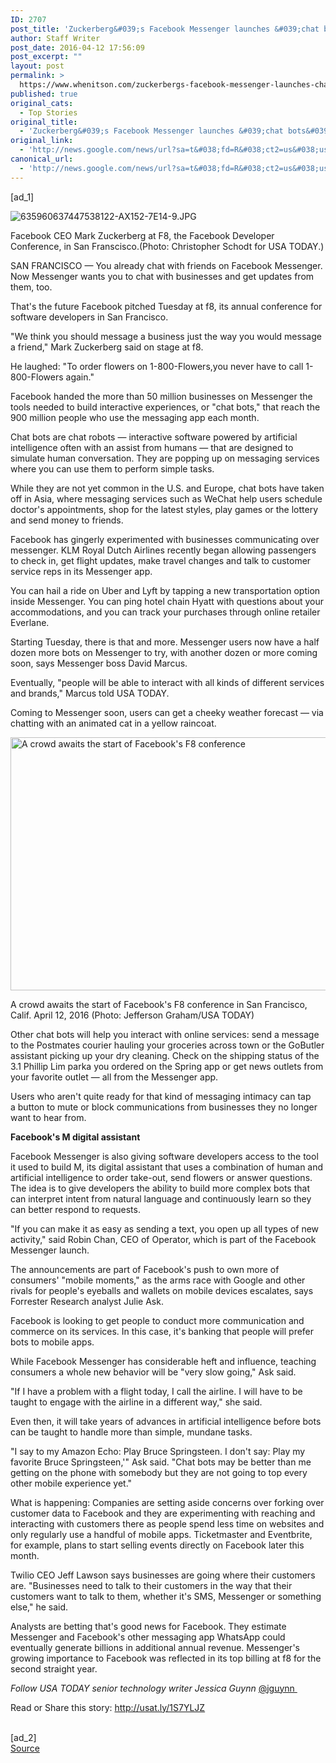 ```yaml
---
ID: 2707
post_title: 'Zuckerberg&#039;s Facebook Messenger launches &#039;chat bots&#039; platform &#8211; USA TODAY'
author: Staff Writer
post_date: 2016-04-12 17:56:09
post_excerpt: ""
layout: post
permalink: >
  https://www.whenitson.com/zuckerbergs-facebook-messenger-launches-chat-bots-platform-usa-today/
published: true
original_cats:
  - Top Stories
original_title:
  - 'Zuckerberg&#039;s Facebook Messenger launches &#039;chat bots&#039; platform - USA TODAY'
original_link:
  - 'http://news.google.com/news/url?sa=t&#038;fd=R&#038;ct2=us&#038;usg=AFQjCNFK3NvaOLb8C11dwX9DJKEvhVV2Lw&#038;clid=c3a7d30bb8a4878e06b80cf16b898331&#038;cid=52779082100532&#038;ei=8DUNV4C7FoaehAHXnLj4Cg&#038;url=http://www.usatoday.com/story/tech/news/2016/04/12/facebook-messenger-f8-chat-bots/82919056/'
canonical_url:
  - 'http://news.google.com/news/url?sa=t&#038;fd=R&#038;ct2=us&#038;usg=AFQjCNFK3NvaOLb8C11dwX9DJKEvhVV2Lw&#038;clid=c3a7d30bb8a4878e06b80cf16b898331&#038;cid=52779082100532&#038;ei=8DUNV4C7FoaehAHXnLj4Cg&#038;url=http://www.usatoday.com/story/tech/news/2016/04/12/facebook-messenger-f8-chat-bots/82919056/'
---
```

 [ad_1]
<br><div role="main" itemprop="articleBody" readability="135.95431735594"><!-- cxenseparse_start --><div id="module-position-O8-a1MAyB5w" class="story-asset story-metadata-asset"><div class="article-metadata-wrap"><section id="module-position-O8-a1LWflog" class="storymetadata-bucket expandable-photo-module story-expandable-photo-module" readability="2.5"><aside itemprop="associatedMedia" itemscope="" itemtype="http://schema.org/ImageObject" class="single-photo expandable-collapsed" readability="5"><div class="image-wrap"><img class="expand-img-horiz" itemprop="url" src="http://www.gannett-cdn.com/-mm-/6e692618ead22efd1bb5f481476a66d82c39266a/c=58-0-966-683&amp;r=x404&amp;c=534x401/local/-/media/2016/04/12/USATODAY/USATODAY/635960637447538122-AX152-7E14-9.JPG" alt="635960637447538122-AX152-7E14-9.JPG" data-mycapture-src="http://www.gannett-cdn.com/media/2016/04/12/USATODAY/USATODAY/635960637447538122-AX152-7E14-9.JPG" data-mycapture-sm-src="http://www.whenitson.com/wp-content/uploads/2016/04/Zuckerberg039s-Facebook-Messenger-launches-039chat-bots039-platform-USA-TODAY.JPG"/><span class="toggle"/><meta itemprop="name" content="635960637447538122-AX152-7E14-9.JPG"/></div><p class="image-credit-wrap"><span class="js-caption-wrapper"><span class="cutline js-caption">Facebook CEO Mark Zuckerberg at F8, the Facebook Developer Conference, in San Franscisco.</span><meta itemprop="copyrightHolder" content=""/><span class="credit">(Photo: Christopher Schodt for USA TODAY.)</span></span></p></aside></section></div></div><p>SAN FRANCISCO — You already chat with friends on Facebook Messenger. Now Messenger wants you to chat with businesses and get updates from them, too.</p><p>That's the future Facebook pitched Tuesday at f8, its annual conference for software developers in San Francisco.</p><p>"We think you should message a business just the way you would message a friend," Mark Zuckerberg said on stage at f8.</p><p>He laughed: "To order flowers on 1-800-Flowers,you never have to call 1-800-Flowers again."</p><p>Facebook handed the more than 50 million businesses on Messenger the tools needed to build interactive experiences, or "chat bots," that reach the 900 million people who use the messaging app each month.</p><p>Chat bots are chat robots — interactive software powered by artificial intelligence often with an assist from humans — that are designed to simulate human conversation. They are popping up on messaging services where you can use them to perform simple tasks.</p><p>While they are not yet common in the U.S. and Europe, chat bots have taken off in Asia, where messaging services such as WeChat help users schedule doctor's appointments, shop for the latest styles, play games or the lottery and send money to friends.</p><p>Facebook has gingerly experimented with businesses communicating over messenger. KLM Royal Dutch Airlines recently began allowing passengers to check in, get flight updates, make travel changes and talk to customer service reps in its Messenger app.</p><p>You can hail a ride on Uber and Lyft by tapping a new transportation option inside Messenger. You can ping hotel chain Hyatt with questions about your accommodations, and you can track your purchases through online retailer Everlane.</p><p>Starting Tuesday, there is that and more. Messenger users now have a half dozen more bots on Messenger to try, with another dozen or more coming soon, says Messenger boss David Marcus.</p><p>Eventually, "people will be able to interact with all kinds of different services and brands," Marcus told USA TODAY.</p><p>Coming to Messenger soon, users can get a cheeky weather forecast — via chatting with an animated cat in a yellow raincoat.</p><div id="module-position-O8-a1MAlFU0" class="story-asset image-asset" readability="32.5"><aside itemprop="associatedMedia" itemscope="" itemtype="http://schema.org/ImageObject" class="wide single-photo" readability="5"><img itemprop="url" src="http://www.whenitson.com/wp-content/uploads/2016/04/Zuckerberg039s-Facebook-Messenger-launches-039chat-bots039-platform-USA-TODAY.jpe" alt="A crowd awaits the start of Facebook's F8 conference" width="540" height="405" data-mycapture-src="" data-mycapture-sm-src=""/><meta itemprop="name" content="635960622573778778-f8crowd.jpeg"/><meta itemprop="height" content="405"/><meta itemprop="width" content="540"/><p>A crowd awaits the start of Facebook's F8 conference in San Francisco, Calif. April 12, 2016<meta itemprop="copyrightHolder" content="Jefferson Graham/USA TODAY"/> <span class="credit">(Photo: Jefferson Graham/USA TODAY)</span></p></aside></div><p>Other chat bots will help you interact with online services: send a message to the Postmates courier hauling your groceries across town or the GoButler assistant picking up your dry cleaning. Check on the shipping status of the 3.1 Phillip Lim parka you ordered on the Spring app or get news outlets from your favorite outlet — all from the Messenger app.</p><p>Users who aren't quite ready for that kind of messaging intimacy can tap a button to mute or block communications from businesses they no longer want to hear from.</p><p><strong>Facebook's M digital assistant</strong></p><p>Facebook Messenger is also giving software developers access to the tool it used to build M, its digital assistant that uses a combination of human and artificial intelligence to order take-out, send flowers or answer questions. The idea is to give developers the ability to build more complex bots that can interpret intent from natural language and continuously learn so they can better respond to requests.</p><p>"If you can make it as easy as sending a text, you open up all types of new activity," said Robin Chan, CEO of Operator, which is part of the Facebook Messenger launch.</p><p>The announcements are part of Facebook's push to own more of consumers' "mobile moments," as the arms race with Google and other rivals for people's eyeballs and wallets on mobile devices escalates, says Forrester Research analyst Julie Ask.</p><p>Facebook is looking to get people to conduct more communication and commerce on its services. In this case, it's banking that people will prefer bots to mobile apps.</p><p>While Facebook Messenger has considerable heft and influence, teaching consumers a whole new behavior will be "very slow going," Ask said.</p><p>"If I have a problem with a flight today, I call the airline. I will have to be taught to engage with the airline in a different way," she said.</p><p>Even then, it will take years of advances in artificial intelligence before bots can be taught to handle more than simple, mundane tasks.</p><p>"I say to my Amazon Echo: Play Bruce Springsteen. I don't say: Play my favorite Bruce Springsteen,'" Ask said. "Chat bots may be better than me getting on the phone with somebody but they are not going to top every other mobile experience yet."</p><p>What is happening: Companies are setting aside concerns over forking over customer data to Facebook and they are experimenting with reaching and interacting with customers there as people spend less time on websites and only regularly use a handful of mobile apps. Ticketmaster and Eventbrite, for example, plans to start selling events directly on Facebook later this month.</p><p>Twilio CEO Jeff Lawson says businesses are going where their customers are. "Businesses need to talk to their customers in the way that their customers want to talk to them, whether it's SMS, Messenger or something else," he said.</p><p>Analysts are betting that's good news for Facebook. They estimate Messenger and Facebook's other messaging app WhatsApp could eventually generate billions in additional annual revenue. Messenger's growing importance to Facebook was reflected in its top billing at f8 for the second straight year.</p><p><em>Follow USA TODAY senior technology writer Jessica Guynn </em><a href="http://www.twitter.com/jguynn">@jguynn </a></p><!-- cxenseparse_end --><p>Read or Share this story: http://usat.ly/1S7YLJZ</p></div>
<br>[ad_2]
<br><a href="http://news.google.com/news/url?sa=t&#038;fd=R&#038;ct2=us&#038;usg=AFQjCNFK3NvaOLb8C11dwX9DJKEvhVV2Lw&#038;clid=c3a7d30bb8a4878e06b80cf16b898331&#038;cid=52779082100532&#038;ei=8DUNV4C7FoaehAHXnLj4Cg&#038;url=http://www.usatoday.com/story/tech/news/2016/04/12/facebook-messenger-f8-chat-bots/82919056/">Source </a>